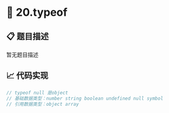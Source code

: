 # 🎪 20.typeof



## 📋 题目描述
暂无题目描述

## 📈 代码实现
```typescript
// typeof null 是object
// 基础数据类型：number string boolean undefined null symbol
// 引用数据类型：object array

```
